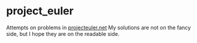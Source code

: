 # project_euler
Attempts on problems in [projecteuler.net](projecteuler.net) My solutions are not on the fancy side, but I hope they are on the readable side.
